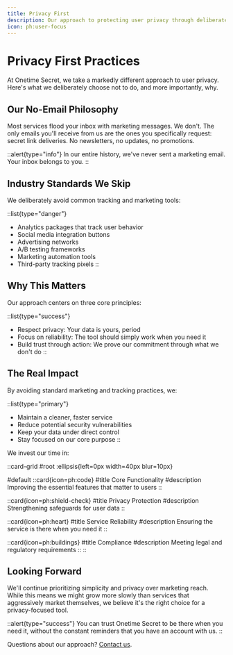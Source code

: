 ```yaml
---
title: Privacy First
description: Our approach to protecting user privacy through deliberate design choices
icon: ph:user-focus
---
```


# Privacy First Practices

At Onetime Secret, we take a markedly different approach to user privacy. Here's what we deliberately choose not to do, and more importantly, why.

## Our No-Email Philosophy

Most services flood your inbox with marketing messages. We don't. The only emails you'll receive from us are the ones you specifically request: secret link deliveries. No newsletters, no updates, no promotions.

::alert{type="info"}
In our entire history, we've never sent a marketing email. Your inbox belongs to you.
::

## Industry Standards We Skip

We deliberately avoid common tracking and marketing tools:

::list{type="danger"}
- Analytics packages that track user behavior
- Social media integration buttons
- Advertising networks
- A/B testing frameworks
- Marketing automation tools
- Third-party tracking pixels
::

## Why This Matters

Our approach centers on three core principles:

::list{type="success"}
- Respect privacy: Your data is yours, period
- Focus on reliability: The tool should simply work when you need it
- Build trust through action: We prove our commitment through what we don't do
::

## The Real Impact

By avoiding standard marketing and tracking practices, we:

::list{type="primary"}
- Maintain a cleaner, faster service
- Reduce potential security vulnerabilities
- Keep your data under direct control
- Stay focused on our core purpose
::

We invest our time in:

::card-grid
#root
:ellipsis{left=0px width=40px blur=10px}

#default
  ::card{icon=ph:code}
  #title
  Core Functionality
  #description
  Improving the essential features that matter to users
  ::

  ::card{icon=ph:shield-check}
  #title
  Privacy Protection
  #description
  Strengthening safeguards for user data
  ::

  ::card{icon=ph:heart}
  #title
  Service Reliability
  #description
  Ensuring the service is there when you need it
  ::

  ::card{icon=ph:buildings}
  #title
  Compliance
  #description
  Meeting legal and regulatory requirements
  ::
::

## Looking Forward

We'll continue prioritizing simplicity and privacy over marketing reach. While this means we might grow more slowly than services that aggressively market themselves, we believe it's the right choice for a privacy-focused tool.

::alert{type="success"}
You can trust Onetime Secret to be there when you need it, without the constant reminders that you have an account with us.
::

Questions about our approach? [Contact us](/feedback).
